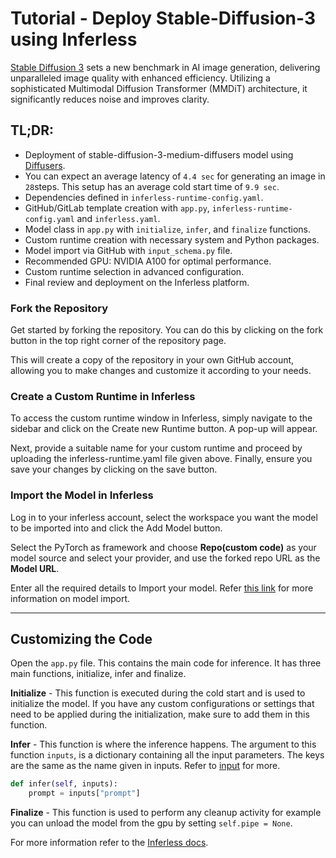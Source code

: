 # Tutorial - Deploy Stable-Diffusion-3 using Inferless
[Stable Diffusion 3](https://huggingface.co/stabilityai/stable-diffusion-3-medium-diffusers) sets a new benchmark in AI image generation, delivering unparalleled image quality with enhanced efficiency. Utilizing a sophisticated Multimodal Diffusion Transformer (MMDiT) architecture, it significantly reduces noise and improves clarity.

## TL;DR:
- Deployment of stable-diffusion-3-medium-diffusers model using [Diffusers](https://github.com/huggingface/diffusers).
- You can expect an average latency of `4.4 sec` for generating an image in `28`steps. This setup has an average cold start time of `9.9 sec`.
- Dependencies defined in `inferless-runtime-config.yaml`.
- GitHub/GitLab template creation with `app.py`, `inferless-runtime-config.yaml` and `inferless.yaml`.
- Model class in `app.py` with `initialize`, `infer`, and `finalize` functions.
- Custom runtime creation with necessary system and Python packages.
- Model import via GitHub with `input_schema.py` file.
- Recommended GPU: NVIDIA A100 for optimal performance.
- Custom runtime selection in advanced configuration.
- Final review and deployment on the Inferless platform.

### Fork the Repository
Get started by forking the repository. You can do this by clicking on the fork button in the top right corner of the repository page.

This will create a copy of the repository in your own GitHub account, allowing you to make changes and customize it according to your needs.

### Create a Custom Runtime in Inferless
To access the custom runtime window in Inferless, simply navigate to the sidebar and click on the Create new Runtime button. A pop-up will appear.

Next, provide a suitable name for your custom runtime and proceed by uploading the inferless-runtime.yaml file given above. Finally, ensure you save your changes by clicking on the save button.

### Import the Model in Inferless
Log in to your inferless account, select the workspace you want the model to be imported into and click the Add Model button.

Select the PyTorch as framework and choose **Repo(custom code)** as your model source and select your provider, and use the forked repo URL as the **Model URL**.

Enter all the required details to Import your model. Refer [this link](https://docs.inferless.com/integrations/github-custom-code) for more information on model import.

---
## Customizing the Code
Open the `app.py` file. This contains the main code for inference. It has three main functions, initialize, infer and finalize.

**Initialize** -  This function is executed during the cold start and is used to initialize the model. If you have any custom configurations or settings that need to be applied during the initialization, make sure to add them in this function.

**Infer** - This function is where the inference happens. The argument to this function `inputs`, is a dictionary containing all the input parameters. The keys are the same as the name given in inputs. Refer to [input](https://docs.inferless.com/model-import/input-output-schema) for more.

```python
def infer(self, inputs):
    prompt = inputs["prompt"]
```

**Finalize** - This function is used to perform any cleanup activity for example you can unload the model from the gpu by setting `self.pipe = None`.

For more information refer to the [Inferless docs](https://docs.inferless.com/).
